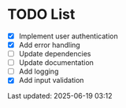 # TODO List

- [x] Implement user authentication
- [x] Add error handling
- [ ] Update dependencies
- [ ] Update documentation
- [ ] Add logging
- [x] Add input validation

Last updated: 2025-06-19 03:12
